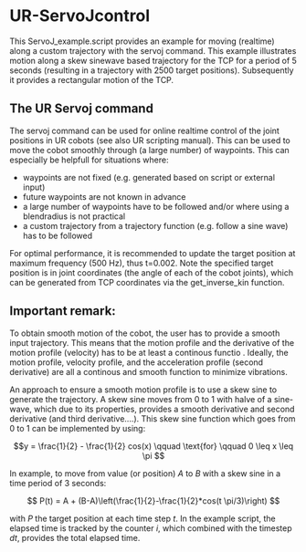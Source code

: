 # UR-ServoJcontrol
This ServoJ_example.script provides an example for moving (realtime) along a custom trajectory with the servoj command. This example illustrates motion along a skew sinewave based trajectory for the TCP for a period of 5 seconds (resulting in a trajectory with 2500 target positions). Subsequently it provides a rectangular motion of the TCP.

## The UR Servoj command
The servoj command can be used for online realtime control of the joint positions in UR cobots (see also UR scripting manual). This can be used to move the cobot smoothly through (a large number) of waypoints. This can especially be helpfull for situations where:

- waypoints are not fixed (e.g. generated based on script or external input)
- future waypoints are not known in advance
- a large number of waypoints have to be followed and/or where using a blendradius is not practical
- a custom trajectory from a trajectory function (e.g. follow a sine wave) has to be followed

For optimal performance, it is recommended to update the target position at maximum frequency (500 Hz), thus t=0.002. Note the specified target position is in joint coordinates (the angle of each of the cobot joints), which can be generated from TCP coordinates via the get_inverse_kin function.


## Important remark:
To obtain smooth motion of the cobot, the user has to provide a smooth input trajectory. This means that the motion profile and the derivative of the motion profile (velocity) has to be at least a continous functio . Ideally, the motion profile, velocity profile, and the acceleration profile (second derivative) are all a continous and smooth function to minimize vibrations.

An approach to ensure a smooth motion profile is to use a skew sine to generate the trajectory. A skew sine moves from 0 to 1 with halve of a sine-wave, which due to its properties, provides a smooth derivative and second derivative (and third derivative....). This skew sine function which goes from 0 to 1 can be implemented by using:

$$y = \frac{1}{2} - \frac{1}{2} cos(x) \qquad \text{for} \qquad 0 \leq x \leq \pi $$

In example, to move from value (or position) $A$ to $B$ with a skew sine in a time period of 3 seconds:

$$ P(t) = A + (B-A)\left(\frac{1}{2}-\frac{1}{2}*cos(t \pi/3)\right) $$

with $P$ the target position at each time step $t$. In the example script, the elapsed time is tracked by the counter $i$, which combined with the timestep $dt$, provides the total elapsed time.

